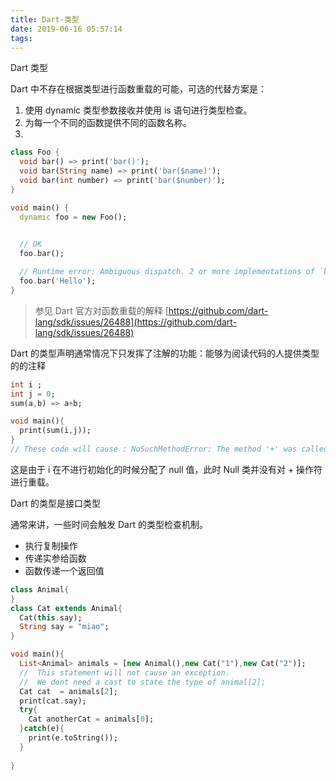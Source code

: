 ```yaml
---
title: Dart-类型
date: 2019-06-16 05:57:14
tags:
---
```


Dart 类型


Dart 中不存在根据类型进行函数重载的可能，可选的代替方案是：

1. 使用 dynamic 类型参数接收并使用 is 语句进行类型检查。
2. 为每一个不同的函数提供不同的函数名称。
3. 

```dart
class Foo {
  void bar() => print('bar()');
  void bar(String name) => print('bar($name)');
  void bar(int number) => print('bar($number)');
}

void main() {
  dynamic foo = new Foo();
	

  // OK
  foo.bar();

  // Runtime error: Ambiguous dispatch. 2 or more implementations of `bar` exist.
  foo.bar('Hello');
}
```
> 参见 Dart 官方对函数重载的解释 [https://github.com/dart-lang/sdk/issues/26488](https://github.com/dart-lang/sdk/issues/26488)


Dart 的类型声明通常情况下只发挥了注解的功能：能够为阅读代码的人提供类型的的注释

```dart
int i ;
int j = 0;
sum(a,b) => a+b;

void main(){
  print(sum(i,j));
}
// These code will cause : NoSuchMethodError: The method '+' was called on null.
```
这是由于 i 在不进行初始化的时候分配了 null 值，此时 Null 类并没有对 + 操作符进行重载。



Dart 的类型是接口类型


通常来讲，一些时间会触发 Dart 的类型检查机制。

- 执行复制操作
- 传递实参给函数
- 函数传递一个返回值


```dart
class Animal{
}
class Cat extends Animal{
  Cat(this.say);
  String say = "miao";
}

void main(){
  List<Animal> animals = [new Animal(),new Cat("1"),new Cat("2")];
  //  This statement will not cause an exception.
  //  We dont need a cast to state the type of animal[2];  
  Cat cat  = animals[2];
  print(cat.say);
  try{
    Cat anotherCat = animals[0];
  }catch(e){
    print(e.toString());
  }
  
}
```